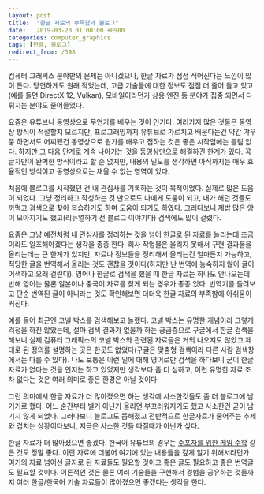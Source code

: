 ```yaml
---
layout: post
title:  "한글 자료의 부족함과 블로그"
date:   2019-03-20 01:00:00 +0900
categories: computer_graphics
tags: [한글, 블로그]
redirect_from: /398
---
```

컴퓨터 그래픽스 분야만의 문제는 아니겠으나, 한글 자료가 점점 적어진다는 느낌이 많이 든다. 당연하게도 원래 적었는데, 고급 기술들에 대한 정보도 점점 더 줄어 들고 있고(예를 들면 DirectX 12, Vulkan), 모바일이라던가 상용 엔진 등 분야가 집중 되면서 다뤄지는 분야도 줄어들었다.

요즘은 유튜브나 동영상으로 무언가를 배우는 것이 인기다. 여러가지 많은 것들은 동영상 방식이 적절할지 모르지만, 프로그래밍까지 유튜브로 가르치고 배운다는건 약간 갸우뚱 하면서도 어찌됐건 동영상으로 뭔가를 배우고 접하는 것은 좋은 시작임에는 틀림 없다. 하지만 그 다음 단계로 계속 나아가는 것을 동영상만으로 해결하긴 한계가 있다. 꼭 글자만이 완벽한 방식이라고 할 순 없지만, 내용의 밀도를 생각하면 아직까지는 매우 효율적인 방식이고 동영상으로는 채울 수 없는 영역이 있다.

처음에 블로그를 시작했던 건 내 관심사를 기록하는 것이 목적이었다. 실제로 많은 도움이 되었다. 그냥 정리하고 작성하는 것 만으로도 나에게 도움이 되고, 내가 해던 것들도 까먹고 검색으로 찾아 복습하기도 하며 도움이 되기도 하였다. 그러다보니 제밥 많은 양이 모아지기도 했고(리뉴얼하기 전 블로그 이야기다) 검색에도 많이 걸렸다.

요즘은 그냥 예전처럼 내 관심사를 정리하는 것을 넘어 한글로 된 자료를 늘리는데 조금이라도 일조해야겠다는 생각을 종종 한다. 회사 작업물은 올리지 못해서 구현 결과물을 올리는데는 큰 한계가 있지만, 자료나 정보들을 정리해서 올리는건 얼마든지 가능하고, 적당한 글을 번역해서 올리는 것도 괜찮을 것이다(하지만 난 번역에 능숙하지 않아 글이 어색하고 오래 걸린다). 영어나 한글로 검색을 했을 때 한글 자료는 하나도 안나오는데 반해 영어는 물론 일본어나 중국어 자료를 찾게 되는 경우가 종종 있다. 번역기를 돌려보고 단순 번역된 글이 아니라는 것도 확인해보면 더더욱 한글 자료의 부족함에 아쉬움이 커진다.

예를 들어 최근엔 코넬 박스를 검색해보고 놀랬다. 코넬 박스는 유명한 개념이라 그렇게 걱정을 하진 않았는데, 설마 검색 결과가 없을까 하는 궁금증으로 구글에서 한글 검색을 해보니 실제 컴퓨터 그래픽스의 코넬 박스와 관련된 자료들은 거의 나오지도 않았고 제대로 된 정의를 설명하는 곳은 한곳도 없었다(구글은 맞춤형 검색이라 다른 사람 검색창에서는 다를 수 있다). 나도 보통은 이런 일에 대해 영어로만 검색을 하다보니 굳이 한글 자료가 없다는 것을 인지는 하고 있었지만 생각보다 좀 더 심하고, 이런 유명한 자료 조차 없다는 것은 여러 의미로 좋은 환경은 아닐 것이다.

그런 의미에서 한글 자료가 더 많아졌으면 하는 생각에 사소한것들도 좀 더 블로그에 남기기로 했다. 어느 순간부터 별거 아닌거 올리면 부끄러워지기도 했고 사소한건 굳이 남기지 않게 되었다. 그러다보니 블로그도 뜸해졌고 전반적으로 한글자료가 줄어주는 추세와 겹치는 상황이다보니, 지금은 사소한 것들 따질때가 아닌가 싶다.

한글 자료가 더 많아졌으면 좋겠다. 한국어 유튜브의 경우는 [수포자를 위한 게임 수학](https://www.youtube.com/watch?v=iSpxD_Qm6YM&list=PL-xqYJ8bjgMC-p94R7iXjFCs-znRg93PJ) 같은 것도 정말 좋다. 이런 자료에 더불어 여기에 있는 내용들을 깊게 알기 위해서라던가 여기의 자료 넘어선 글자로 된 자료들도 필요할 것이고 좋은 글도 필요하고 좋은 번역글도 필요할 것이다. 이론적인 것은 물론 여러 기술들을 구현해서 경험을 공유하는 것들까지 여러 한글/한국어 기술 자료들이 많아졌으면 좋겠다는 생각을 한다.
